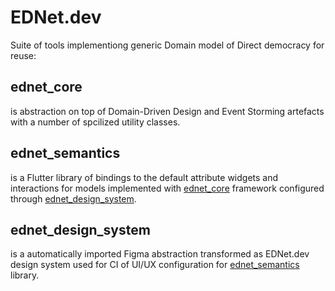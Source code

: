 
# EDNet.dev

Suite of tools implementiong generic Domain model of Direct democracy for reuse:

## ednet_core 
is abstraction on top of Domain-Driven Design and Event Storming artefacts with a number of spcilized utility classes.

## ednet_semantics 
is a Flutter library of bindings to the default attribute widgets and interactions for models implemented with [ednet_core](https://github.com/ednet-dev/ednet_core) framework configured through [ednet_design_system](https://github.com/ednet-dev/ednet_design_system). 

## ednet_design_system
is a automatically imported Figma abstraction transformed as EDNet.dev design system used for CI of UI/UX configuration for [ednet_semantics](https://github.com/ednet-dev/ednet_semantics) library.
